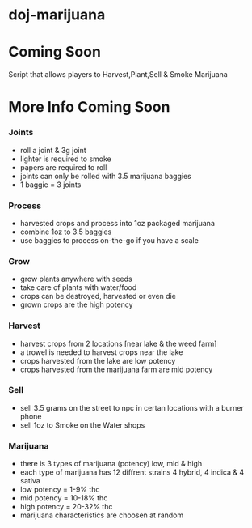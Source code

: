 # doj-marijuana

# Coming Soon

Script that allows players to Harvest,Plant,Sell & Smoke Marijuana

# More Info Coming Soon

### Joints
- roll a joint & 3g joint
- lighter is required to smoke
- papers are required to roll
- joints can only be rolled with 3.5 marijuana baggies
- 1 baggie = 3 joints

### Process
- harvested crops and process into 1oz packaged marijuana
- combine 1oz to 3.5 baggies
- use baggies to process on-the-go if you have a scale

### Grow
- grow plants anywhere with seeds
- take care of plants with water/food
- crops can be destroyed, harvested or even die
- grown crops are the high potency

### Harvest
- harvest crops from 2 locations [near lake & the weed farm]
- a trowel is needed to harvest crops near the lake
- crops harvested from the lake are low potency
- crops harvested from the marijuana farm are mid potency

### Sell
- sell 3.5 grams on the street to npc in certan locations with a burner phone
- sell 1oz to Smoke on the Water shops

### Marijuana
- there is 3 types of marijuana (potency) low, mid & high
- each type of marijuana has 12 diffrent strains 4 hybrid, 4 indica & 4 sativa
- low potency = 1-9% thc
- mid potency = 10-18% thc
- high potency = 20-32% thc
- marijuana characteristics are choosen at random  
